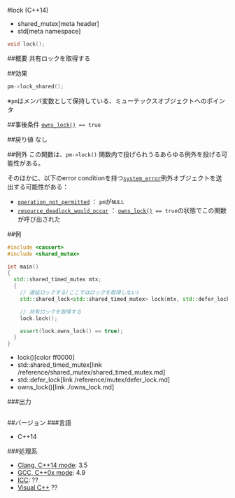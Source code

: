 #lock (C++14)
* shared_mutex[meta header]
* std[meta namespace]

```cpp
void lock();
```

##概要
共有ロックを取得する


##効果
```cpp
pm->lock_shared();
```

※`pm`はメンバ変数として保持している、ミューテックスオブジェクトへのポインタ


##事後条件
[`owns_lock()`](./owns_lock.md)` == true`


##戻り値
なし


##例外
この関数は、`pm->lock()` 関数内で投げられうるあらゆる例外を投げる可能性がある。 

そのほかに、以下のerror conditionを持つ[`system_error`](/reference/system_error/system_error.md)例外オブジェクトを送出する可能性がある：

- [`operation_not_permitted`](/reference/system_error/errc.md) ： `pm`が`NULL`
- [`resource_deadlock_would_occur`](/reference/system_error/errc.md) ： [`owns_lock()`](./owns_lock.md)` == true`の状態でこの関数が呼び出された


##例
```cpp
#include <cassert>
#include <shared_mutex>

int main()
{
  std::shared_timed_mutex mtx;
  {
    // 遅延ロックする(ここではロックを取得しない)
    std::shared_lock<std::shared_timed_mutex> lock(mtx, std::defer_lock);

    // 共有ロックを取得する
    lock.lock();

    assert(lock.owns_lock() == true);
  }
}
```
* lock()[color ff0000]
* std::shared_timed_mutex[link /reference/shared_mutex/shared_timed_mutex.md]
* std::defer_lock[link /reference/mutex/defer_lock.md]
* owns_lock()[link ./owns_lock.md]

###出力
```
```

##バージョン
###言語
- C++14

###処理系
- [Clang, C++14 mode](/implementation.md#clang): 3.5
- [GCC, C++0x mode](/implementation.md#gcc): 4.9
- [ICC](/implementation.md#icc): ??
- [Visual C++](/implementation.md#visual_cpp) ??



